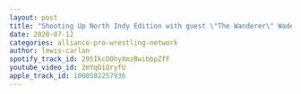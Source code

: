 ```yaml
---
layout: post
title: "Shooting Up North Indy Edition with guest \"The Wanderer\" Wade Allan"
date: 2020-07-12
categories: alliance-pro-wrestling-network
author: lewis-carlan
spotify_track_id: 295IkcOOhyXmzBwibbpZfF
youtube_video_id: 2mYqDiQryfU
apple_track_id: 1000502257936
---
```


